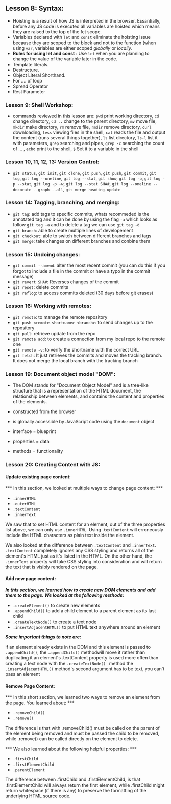## Lesson 8: Syntax:


* Hoisting is a result of how JS is interpreted in the browser. Essantially, before any JS code is executed all variables are hoisted which means they are raised to the top of the fct scope.
* Variables declared with `let` and `const` eliminate the hoisting issue because they are scoped to the block and not to the function (when using `var`, variables are either scoped *globally* or *locally*.
* __Rules for using let and const__ : Use `let` when you are planning to change the value of the variable later in the code.
* Template literals.
* Destructure. 
* Object Literal Shorthand.
* For .... of loop 
* Spread Operator
* Rest Parameter 

### Lesson 9: Shell Workshop:


* commands reviewed in this lesson are: `pwd` print working directory, `cd` change directory, `cd ..` change to the parent directory, `mv` move file, `mkdir` make directory, `rm` remove file, `rmdir` remove directory, `curl` downloading, `less` viewing files in the shell, `cat` reads the file and output the content (runs several things together), `ls` list directory, `ls-l` list it with parameters, `grep` searching and pipes, `grep -c` searching the count of ... , `echo` print to the shell, `$` Set it to a variable in the shell

### Lesson 10, 11, 12, 13: Version Control:

* `git status`, `git init`, `git clone`, `git push`, `git push`, `git commit`, `git log`, `git log --oneline`,  `git log --stat`, `git show`, `git log -p`, `git log -p --stat`, `git log -p -w`, `git log --stat SHA#`, `git log --oneline --decorate --graph --all`, `git merge heading-update`

### Lesson 14: Tagging, branching, and merging:

* `git tag`: add tags to specific commits, whats recommeded is the annotated tag and it can be done by using the flag `-a` which looks as follow `git tag -a` and to delete a tag we can use `git tag -d`
* `git branch`: able to create multiple lines of developement
* `git checkout`: able to switch between different branches and tags
* `git merge`: take changes on different branches and conbine them

### Lesson 15: Undoing changes:

* `git commit --amend`: alter the most recent commit (you can do this if you forgot to include a file in the commit or have a typo in the commit message)
* `git revert SHA#`: Reverses changes of the commit
* `git reset`: delete commits
* `git reflog`: to access commits deleted (30 days before git erases)

### Lesson 16: Working with remotes:

* `git remote`: to manage the remote repository
* `git push <remote-shortname> <branch>`: to send changes up to the repository
* `git pull`: retrieve update from the repo
* `git remote add`: to create a connection from my local repo to the remote one
* `git remote -v`: to verify the shortname with the correct URL
* `git fetch`:  It just retrieves the commits and moves the tracking branch. It does not merge the local branch with the tracking branch

### Lesson 19: Document object model "DOM":

* The DOM stands for "Document Object Model" and is a tree-like structure that is a representation of the HTML document, the relationship between elements, and contains the content and properties of the elements.
* constructed from the browser
* is globally accessible by JavaScript code using the `document` object

* interface = blueprint
* properties = data
* methods = functionality

### Lesson 20: Creating Content with JS:

#### Update existing page content:

*** In this section, we looked at multiple ways to change page content: ***

* `.innerHTML`
* `.outerHTML`
* `.textContent`
* `.innerText`

We saw that to set HTML content for an element, out of the three properties list above, we can only use `.innerHTML`. Using .`textContent` will erroneously include the HTML characters as plain text inside the element.

We also looked at the difference between `.textContent` and `.innerText`. `.textContent` completely ignores any CSS styling and returns all of the element's HTML just as it's listed in the HTML. On the other hand, the `.innerText` property will take CSS styling into consideration and will return the text that is visibly rendered on the page.

#### Add new page content:

***In this section, we learned how to create new DOM elements and add them to the page. We looked at the following methods:***

* `.createElement()` to create new elements
* `.appendChild()` to add a child element to a parent element as its last child
* `.createTextNode()` to create a text node
* `.insertAdjacentHTML()` to put HTML text anywhere around an element

***Some important things to note are:***

if an element already exists in the DOM and this element is passed to `.appendChild()`, the  `.appendChild()` methodwill move it rather than duplicating it
an element's .textContent property is used more often than creating a text node with the `.createTextNode() ` method
the `.insertAdjacentHTML()` method's second argument has to be text, you can't pass an element

#### Remove Page Content:

*** In this short section, we learned two ways to remove an element from the page. You learned about: ***

* `.removeChild()`
* `.remove()`

The difference is that with .removeChild() must be called on the parent of the element being removed and must be passed the child to be removed, while .remove() can be called directly on the element to delete.

*** We also learned about the following helpful properties: ***

* `.firstChild`
* `.firstElementChild`
* `.parentElement`

The difference between .firstChild and .firstElementChild, is that .firstElementChild will always return the first element, while .firstChild might return whitespace (if there is any) to preserve the formatting of the underlying HTML source code.
